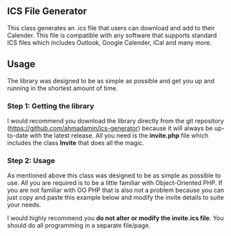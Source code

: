 
## ICS File Generator

This class generates an .ics file that users can download and add to their Calender. This file is compatible with any software that supports
standard ICS files which includes Outlook, Google Calender, iCal and many more.

## Usage

The library was designed to be as simple as possible and get you up and running in the shortest amount of time.

### Step 1: Getting the library

I would recommend you download the library directly from the git repository (https://github.com/ahmadamin/ics-generator) because it will always 
be up-to-date with the latest release. All you need is the **invite.php** file which includes the class **Invite** that does all the magic.

### Step 2: Usage
As mentioned above this class was designed to be as simple as possible to use. All you are required is to be a little familiar with Object-Oriented
PHP. If you are not familiar with OO PHP that is also not a problem because you can just copy and paste this example below and modify the invite details
to suite your needs.

I would highly recommend you **do not alter or modify the invite.ics file**. You should do all programming in a separate file/page.

